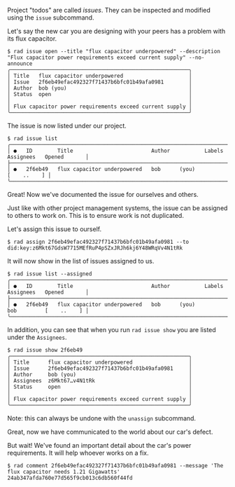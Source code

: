 Project "todos" are called *issues*.  They can be inspected and
modified using the `issue` subcommand.

Let's say the new car you are designing with your peers has a problem with its flux capacitor.

```
$ rad issue open --title "flux capacitor underpowered" --description "Flux capacitor power requirements exceed current supply" --no-announce
╭─────────────────────────────────────────────────────────╮
│ Title   flux capacitor underpowered                     │
│ Issue   2f6eb49efac492327f71437b6bfc01b49afa0981        │
│ Author  bob (you)                                       │
│ Status  open                                            │
│                                                         │
│ Flux capacitor power requirements exceed current supply │
╰─────────────────────────────────────────────────────────╯
```

The issue is now listed under our project.

```
$ rad issue list
╭────────────────────────────────────────────────────────────────────────────────────────────────╮
│ ●   ID        Title                         Author           Labels   Assignees   Opened       │
├────────────────────────────────────────────────────────────────────────────────────────────────┤
│ ●   2f6eb49   flux capacitor underpowered   bob      (you)                        [    ..    ] │
╰────────────────────────────────────────────────────────────────────────────────────────────────╯
```

Great! Now we've documented the issue for ourselves and others.

Just like with other project management systems, the issue can be assigned to
others to work on.  This is to ensure work is not duplicated.

Let's assign this issue to ourself.

```
$ rad assign 2f6eb49efac492327f71437b6bfc01b49afa0981 --to did:key:z6Mkt67GdsW7715MEfRuP4pSZxJRJh6kj6Y48WRqVv4N1tRk
```

It will now show in the list of issues assigned to us.

```
$ rad issue list --assigned
╭────────────────────────────────────────────────────────────────────────────────────────────────╮
│ ●   ID        Title                         Author           Labels   Assignees   Opened       │
├────────────────────────────────────────────────────────────────────────────────────────────────┤
│ ●   2f6eb49   flux capacitor underpowered   bob      (you)            bob         [    ..    ] │
╰────────────────────────────────────────────────────────────────────────────────────────────────╯
```

In addition, you can see that when you run `rad issue show` you are listed under the `Assignees`.

```
$ rad issue show 2f6eb49
╭─────────────────────────────────────────────────────────╮
│ Title      flux capacitor underpowered                  │
│ Issue      2f6eb49efac492327f71437b6bfc01b49afa0981     │
│ Author     bob (you)                                    │
│ Assignees  z6Mkt67…v4N1tRk                              │
│ Status     open                                         │
│                                                         │
│ Flux capacitor power requirements exceed current supply │
╰─────────────────────────────────────────────────────────╯
```

Note: this can always be undone with the `unassign` subcommand.

Great, now we have communicated to the world about our car's defect.

But wait! We've found an important detail about the car's power requirements.
It will help whoever works on a fix.

```
$ rad comment 2f6eb49efac492327f71437b6bfc01b49afa0981 --message 'The flux capacitor needs 1.21 Gigawatts'
24ab347afda760e77d565f9cb013c6db560f44fd
```
